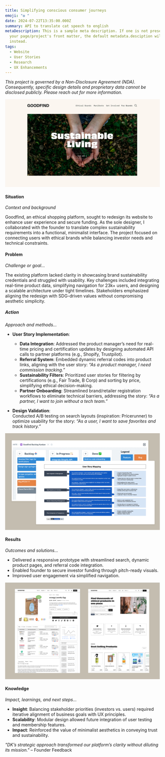 ```yaml
---
title: Simplifying conscious consumer journeys
emoji: "❂ "
date: 2024-07-22T13:35:00.000Z
summary: API to translate cat speech to english
metaDescription: This is a sample meta description. If one is not present in
  your page/project's front matter, the default metadata.desciption will be used
  instead.
tags:
  - Website
  - User Stories
  - Research
  - UX Enhancements
---
```

*This project is governed by a Non-Disclosure Agreement (NDA). Consequently, specific design details and proprietary data cannot be disclosed publicly. Please reach out for more information.*

![Ethical alternatives to everything - Goodfind](/src/assets/img/ethical-alternatives-to-everything-goodfind.jpg "Ethical alternatives to everything - Goodfind")

#### **Situation**

*Context and background*  

Goodfind, an ethical shopping platform, sought to redesign its website to enhance user experience and secure funding. As the sole designer, I collaborated with the founder to translate complex sustainability requirements into a functional, minimalist interface. The project focused on connecting users with ethical brands while balancing investor needs and technical constraints.

#### **Problem**

*Challenge or goal...*

The existing platform lacked clarity in showcasing brand sustainability credentials and struggled with usability. Key challenges included integrating real-time product data, simplifying navigation for 23k+ users, and designing a scalable architecture under tight timelines. Stakeholders emphasized aligning the redesign with SDG-driven values without compromising aesthetic simplicity.

##### **Action**

*Approach and methods...*  

* **User Story Implementation**:

  * **Data Integration**: Addressed the product manager’s need for real-time pricing and certification updates by designing automated API calls to partner platforms (e.g., Shopify, Trustpilot).
  * **Referral System**: Embedded dynamic referral codes into product links, aligning with the user story: *“As a product manager, I need commission tracking.”*
  * **Sustainability Filters**: Prioritized user stories for filtering by certifications (e.g., Fair Trade, B Corp) and sorting by price, simplifying ethical decision-making.
  * **Partner Onboarding**: Streamlined brand/retailer registration workflows to eliminate technical barriers, addressing the story: *“As a partner, I want to join without a tech team.”*
* **Design Validation**:\
  Conducted A/B testing on search layouts (inspiration: Pricerunner) to optimize usability for the story: *“As a user, I want to save favorites and track history.”*

![](/src/assets/img/screenshot-2025-04-20-at-14.22.36.png)

#### **Results**

*Outcomes and solutions...*  

* Delivered a responsive prototype with streamlined search, dynamic product pages, and referral code integration.
* Enabled founder to secure investor funding through pitch-ready visuals. 
* Improved user engagement via simplified navigation.

![](/src/assets/img/screenshot-2025-04-20-at-14.34.55.png)

#### **Knowledge**

*Impact, learnings, and next steps...* 

* **Insight**: Balancing stakeholder priorities (investors vs. users) required iterative alignment of business goals with UX principles.
* **Scalability**: Modular design allowed future integration of user testing and membership features.
* **Impact**: Reinforced the value of minimalist aesthetics in conveying trust and sustainability.

*"DK’s strategic approach transformed our platform’s clarity without diluting its mission."* – Founder Feedback